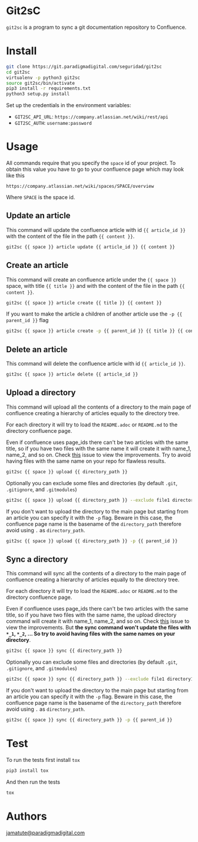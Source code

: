 # Git2sC

`git2sc` is a program to sync a git documentation repository to Confluence.

# Install

```bash
git clone https://git.paradigmadigital.com/seguridad/git2sc
cd git2sc
virtualenv -p python3 git2sc
source git2sc/bin/activate
pip3 install -r requirements.txt
python3 setup.py install
```

Set up the credentials in the environment variables:

* `GIT2SC_API_URL`: `https://company.atlassian.net/wiki/rest/api`
* `GIT2SC_AUTH`: `username:password`

# Usage

All commands require that you specify the `space` id of your project. To obtain
this value you have to go to your confluence page which may look like this

`https://company.atlassian.net/wiki/spaces/SPACE/overview`

Where `SPACE` is the space id.

## Update an article

This command will update the confluence article with id `{{ article_id }}` with
the content of the file in the path `{{ content }}`.

```bash
git2sc {{ space }} article update {{ article_id }} {{ content }}
```

## Create an article

This command will create an confluence article under the `{{ space }}` space,
with title `{{ title }}` and with the content of the file in the path `{{
content }}`.

```bash
git2sc {{ space }} article create {{ title }} {{ content }}
```

If you want to make the article a children of another article use the `-p {{
parent_id }}` flag

```bash
git2sc {{ space }} article create -p {{ parent_id }} {{ title }} {{ content }}
```

## Delete an article

This command will delete the confluence article with id `{{ article_id }}`.

```bash
git2sc {{ space }} article delete {{ article_id }}
```

## Upload a directory

This command will upload all the contents of a directory to the main page of
confluence creating a hierarchy of articles equally to the directory tree.

For each directory it will try to load the `README.adoc` or `README.md` to the
directory confluence page.

Even if confluence uses page_ids there can't be two articles with the same
title, so if you have two files with the same name it will create it with
name_1, name_2, and so on. Check
[this](https://git.paradigmadigital.com/seguridad/git2sc/issues/4) issue to view
the improvements. Try to avoid having files with the same name on your repo for
flawless results.

```bash
git2sc {{ space }} upload {{ directory_path }}
```

Optionally you can exclude some files and directories (by default `.git`,
`.gitignore`, and `.gitmodules`)

```bash
git2sc {{ space }} upload {{ directory_path }} --exclude file1 directory1 file2
```

If you don't want to upload the directory to the main page but starting from an
article you can specify it with the `-p` flag. Beware in this case, the
confluence page name is the basename of the `directory_path` therefore avoid
using `.` as `directory_path`.

```bash
git2sc {{ space }} upload {{ directory_path }} -p {{ parent_id }}
```

## Sync a directory

This command will sync all the contents of a directory to the main page of
confluence creating a hierarchy of articles equally to the directory tree.

For each directory it will try to load the `README.adoc` or `README.md` to the
directory confluence page.

Even if confluence uses page_ids there can't be two articles with the same
title, so if you have two files with the same name, the upload directory command
will create it with name_1, name_2, and so on. Check
[this](https://git.paradigmadigital.com/seguridad/git2sc/issues/4) issue to view
the improvements. But **the sync command won't update the files with `*_1`,
`*_2`, ... So try to avoid having files with the same names on your directory**.

```bash
git2sc {{ space }} sync {{ directory_path }}
```

Optionally you can exclude some files and directories (by default `.git`,
`.gitignore`, and `.gitmodules`)

```bash
git2sc {{ space }} sync {{ directory_path }} --exclude file1 directory1 file2
```

If you don't want to upload the directory to the main page but starting from an
article you can specify it with the `-p` flag. Beware in this case, the
confluence page name is the basename of the `directory_path` therefore avoid
using `.` as `directory_path`.

```bash
git2sc {{ space }} sync {{ directory_path }} -p {{ parent_id }}
```

# Test

To run the tests first install `tox`

```bash
pip3 install tox
```

And then run the tests

```bash
tox
```

# Authors

jamatute@paradigmadigital.com
